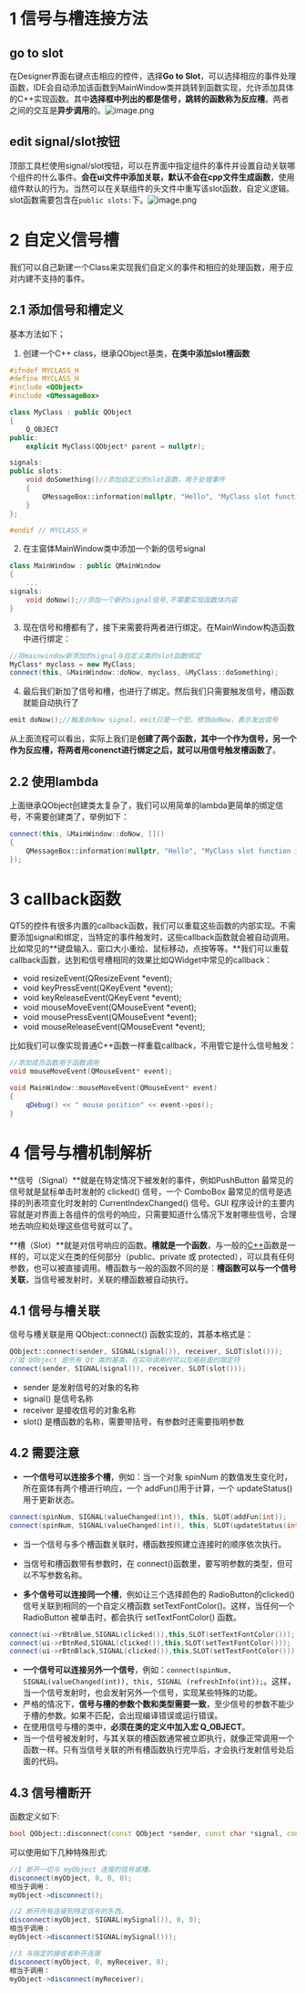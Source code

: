 
# 1 信号与槽连接方法

## go to slot
在Designer界面右键点击相应的控件，选择**Go to Slot**，可以选择相应的事件处理函数，IDE会自动添加该函数到MainWindow类并跳转到函数实现，允许添加具体的C++实现函数。其中**选择框中列出的都是信号，跳转的函数称为反应槽**。两者之间的交互是**异步调用**的。![image.png](.assets/1600483384972-0dafb5c6-ef40-4b89-ab48-02058b12346b.png)

## edit signal/slot按钮
顶部工具栏使用signal/slot按钮，可以在界面中指定组件的事件并设置自动关联哪个组件的什么事件。**会在ui文件中添加关联，默认不会在cpp文件生成函数**，使用组件默认的行为。当然可以在关联组件的头文件中重写该slot函数，自定义逻辑。slot函数需要包含在`public slots:`下。![image.png](.assets/1624499225806-41ab5f51-dfea-4f3a-8d92-de8db976cf0e.png)

# 2 自定义信号槽
我们可以自己新建一个Class来实现我们自定义的事件和相应的处理函数，用于应对内建不支持的事件。

## 2.1 添加信号和槽定义
基本方法如下；

1. 创建一个C++ class，继承QObject基类，**在类中添加slot槽函数**
```cpp
#ifndef MYCLASS_H
#define MYCLASS_H
#include <QObject>
#include <QMessageBox>

class MyClass : public QObject
{
    Q_OBJECT
public:
    explicit MyClass(QObject* parent = nullptr);

signals:
public slots:
    void doSomething()//添加自定义的slot函数，用于处理事件
    {
        QMessageBox::information(nullptr, "Hello", "MyClass slot function is called");
    }
};

#endif // MYCLASS_H
```

2. 在主窗体MainWindow类中添加一个新的信号signal
```cpp
class MainWindow : public QMainWindow
{
	...
signals:
    void doNow();//添加一个新的signal信号,不需要实现函数体内容
}
```

3. 现在信号和槽都有了，接下来需要将两者进行绑定。在MainWindow构造函数中进行绑定：
```cpp
//将mainwindow新添加的signal与自定义类的slot函数绑定
MyClass* myclass = new MyClass;
connect(this, &MainWindow::doNow, myclass, &MyClass::doSomething);
```

4. 最后我们新加了信号和槽，也进行了绑定。然后我们只需要触发信号，槽函数就能自动执行了
```cpp
emit doNow();//触发doNow signal，emit只是一个宏，修饰doNow，表示发出信号
```
从上面流程可以看出，实际上我们是**创建了两个函数，其中一个作为信号，另一个作为反应槽，将两者用conenct进行绑定之后，就可以用信号触发槽函数了**。

## 2.2 使用lambda
上面继承QObject创建类太复杂了，我们可以用简单的lambda更简单的绑定信号，不需要创建类了，举例如下：
```cpp
connect(this, &MainWindow::doNow, []()
{
	QMessageBox::information(nullptr, "Hello", "MyClass slot function is called");
});
```

# 3 callback函数
QT5的控件有很多内置的callback函数，我们可以重载这些函数的内部实现。不需要添加signal和绑定，当特定的事件触发时，这些callback函数就会被自动调用。比如常见的**键盘输入、窗口大小重绘、鼠标移动，点按等等。**我们可以重载callback函数，达到和信号槽相同的效果比如QWidget中常见的callback：

- void resizeEvent(QResizeEvent *event);
- void keyPressEvent(QKeyEvent *event);
- void keyReleaseEvent(QKeyEvent *event);
- void mouseMoveEvent(QMouseEvent *event);
- void mousePressEvent(QMouseEvent *event);
- void mouseReleaseEvent(QMouseEvent *event);


比如我们可以像实现普通C++函数一样重载callback，不用管它是什么信号触发：
```cpp
//添加成员函数用于函数调用
void mouseMoveEvent(QMouseEvent* event);

void MainWindow::mouseMoveEvent(QMouseEvent* event)
{
    qDebug() << " mouse position" << event->pos();
}
```

# 4 信号与槽机制解析
**信号（Signal）**就是在特定情况下被发射的事件，例如PushButton 最常见的信号就是鼠标单击时发射的 clicked() 信号，一个 ComboBox 最常见的信号是选择的列表项变化时发射的 CurrentIndexChanged() 信号。GUI 程序设计的主要内容就是对界面上各组件的信号的响应，只需要知道什么情况下发射哪些信号，合理地去响应和处理这些信号就可以了。​

**槽（Slot）**就是对信号响应的函数。**槽就是一个函数**，与一般的[C++](http://c.biancheng.net/cplus/)函数是一样的，可以定义在类的任何部分（public、private 或 protected），可以具有任何参数，也可以被直接调用。槽函数与一般的函数不同的是：**槽函数可以与一个信号关联**，当信号被发射时，关联的槽函数被自动执行。

## 4.1 信号与槽关联
信号与槽关联是用 QObject::connect() 函数实现的，其基本格式是：
```cpp
QObject::connect(sender, SIGNAL(signal()), receiver, SLOT(slot()));
//或 QObject 是所有 Qt 类的基类，在实际调用时可以忽略前面的限定符
connect(sender, SIGNAL(signal()), receiver, SLOT(slot()));
```

- sender 是发射信号的对象的名称
- signal() 是信号名称
- receiver 是接收信号的对象名称
- slot() 是槽函数的名称，需要带括号，有参数时还需要指明参数

## 4.2 需要注意

- **一个信号可以连接多个槽**，例如：当一个对象 spinNum 的数值发生变化时，所在窗体有两个槽进行响应，一个 addFun()用于计算，一个 updateStatus() 用于更新状态。
```cpp
connect(spinNum, SIGNAL(valueChanged(int)), this, SLOT(addFun(int));
connect(spinNum, SIGNAL(valueChanged(int)), this, SLOT(updateStatus(int));
```

   - 当一个信号与多个槽函数关联时，槽函数按照建立连接时的顺序依次执行。
   - 当信号和槽函数带有参数时，在 connect()函数里，要写明参数的类型，但可以不写参数名称。



- **多个信号可以连接同一个槽**，例如让三个选择颜色的 RadioButton的clicked() 信号关联到相同的一个自定义槽函数 setTextFontColor()。这样，当任何一个 RadioButton 被单击时，都会执行 setTextFontColor() 函数。
```cpp
connect(ui->rBtnBlue,SIGNAL(clicked()),this,SLOT(setTextFontColor()));
connect(ui->rBtnRed,SIGNAL(clicked()),this,SLOT(setTextFontColor()));
connect(ui->rBtnBlack,SIGNAL(clicked()),this,SLOT(setTextFontColor()));
```


- **一个信号可以连接另外一个信号**，例如：`connect(spinNum, SIGNAL(valueChanged(int)), this, SIGNAL (refreshInfo(int));`。这样，当一个信号发射时，也会发射另外一个信号，实现某些特殊的功能。
- 严格的情况下，**信号与槽的参数个数和类型需要一致**，至少信号的参数不能少于槽的参数。如果不匹配，会出现编译错误或运行错误。
- 在使用信号与槽的类中，**必须在类的定义中加入宏 Q_OBJECT**。
- 当一个信号被发射时，与其关联的槽函数通常被立即执行，就像正常调用一个函数一样。只有当信号关联的所有槽函数执行完毕后，才会执行发射信号处后面的代码。

## 4.3 信号槽断开
函数定义如下:
```cpp
bool QObject::disconnect(const QObject *sender, const char *signal, const QObject *receiver, const char *method);
```
可以使用如下几种特殊形式:
```cpp
//1 断开一切与 myObject 连接的信号或槽。
disconnect(myObject, 0, 0, 0);
相当于调用：
myObject->disconnect();

//2 断开所有连接到特定信号的东西。
disconnect(myObject, SIGNAL(mySignal()), 0, 0);
相当于调用：
myObject->disconnect(SIGNAL(mySignal()));

//3 与指定的接收者断开连接
disconnect(myObject, 0, myReceiver, 0);
相当于调用：
myObject->disconnect(myReceiver);
```
